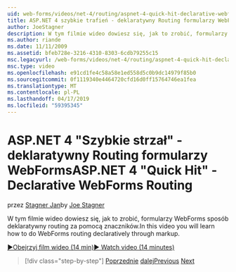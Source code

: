 ```yaml
---
uid: web-forms/videos/net-4/routing/aspnet-4-quick-hit-declarative-webforms-routing
title: ASP.NET 4 szybkie trafień - deklaratywny Routing formularzy WebForms
author: JoeStagner
description: W tym filmie wideo dowiesz się, jak to zrobić, formularzy WebForms sposób deklaratywny routing za pomocą znaczników.
ms.author: riande
ms.date: 11/11/2009
ms.assetid: bfeb728e-3216-4310-8303-6cdb79255c15
msc.legacyurl: /web-forms/videos/net-4/routing/aspnet-4-quick-hit-declarative-webforms-routing
msc.type: video
ms.openlocfilehash: e91cd1fe4c58a58e1ed558d5c0b9dc14979f85b0
ms.sourcegitcommit: 0f1119340e4464720cfd16d0ff15764746ea1fea
ms.translationtype: MT
ms.contentlocale: pl-PL
ms.lasthandoff: 04/17/2019
ms.locfileid: "59395345"
---
```

# <a name="aspnet-4-quick-hit---declarative-webforms-routing"></a><span data-ttu-id="984b9-103">ASP.NET 4 "Szybkie strzał" - deklaratywny Routing formularzy WebForms</span><span class="sxs-lookup"><span data-stu-id="984b9-103">ASP.NET 4 "Quick Hit" - Declarative WebForms Routing</span></span>

<span data-ttu-id="984b9-104">przez [Stagner Jan](https://github.com/JoeStagner)</span><span class="sxs-lookup"><span data-stu-id="984b9-104">by [Joe Stagner](https://github.com/JoeStagner)</span></span>

<span data-ttu-id="984b9-105">W tym filmie wideo dowiesz się, jak to zrobić, formularzy WebForms sposób deklaratywny routing za pomocą znaczników.</span><span class="sxs-lookup"><span data-stu-id="984b9-105">In this video you will learn how to do WebForms routing declaratively through markup.</span></span> 

[<span data-ttu-id="984b9-106">&#9654;Obejrzyj film wideo (14 min)</span><span class="sxs-lookup"><span data-stu-id="984b9-106">&#9654; Watch video (14 minutes)</span></span>](https://channel9.msdn.com/Blogs/ASP-NET-Site-Videos/aspnet-4-quick-hit-declarative-webforms-routing)

> [!div class="step-by-step"]
> <span data-ttu-id="984b9-107">[Poprzednie](aspnet-4-quick-hit-imperative-webforms-routing.md)
> [dalej](aspnet-4-quick-hit-outbound-webforms-routing.md)</span><span class="sxs-lookup"><span data-stu-id="984b9-107">[Previous](aspnet-4-quick-hit-imperative-webforms-routing.md)
[Next](aspnet-4-quick-hit-outbound-webforms-routing.md)</span></span>
